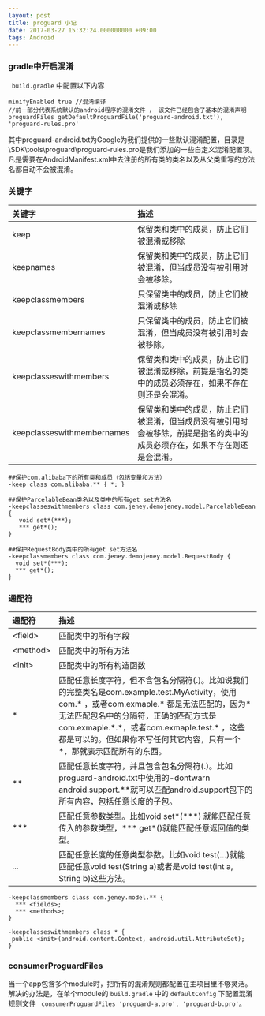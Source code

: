 ```yaml
---
layout: post
title: proguard 小记
date: 2017-03-27 15:32:24.000000000 +09:00
tags: Android
---
```



### gradle中开启混淆 ###

` build.gradle` 中配置以下内容

```  
minifyEnabled true //混淆编译
//前一部分代表系统默认的android程序的混淆文件 ， 该文件已经包含了基本的混淆声明
proguardFiles getDefaultProguardFile('proguard-android.txt'), 'proguard-rules.pro'
```
其中proguard-android.txt为Google为我们提供的一些默认混淆配置，目录是\SDK\tools\proguard\proguard-rules.pro是我们添加的一些自定义混淆配置项。  
凡是需要在AndroidManifest.xml中去注册的所有类的类名以及从父类重写的方法名都自动不会被混淆。

### 关键字 ###

| 关键字 | 描述 | 
| :--- | :--- |
| keep| 保留类和类中的成员，防止它们被混淆或移除 | 
| keepnames | 保留类和类中的成员，防止它们被混淆，但当成员没有被引用时会被移除。 |
| keepclassmembers | 只保留类中的成员，防止它们被混淆或移除 |
| keepclassmembernames | 只保留类中的成员，防止它们被混淆，但当成员没有被引用时会被移除。 |
| keepclasseswithmembers | 保留类和类中的成员，防止它们被混淆或移除，前提是指名的类中的成员必须存在，如果不存在则还是会混淆。 |
| keepclasseswithmembernames| 保留类和类中的成员，防止它们被混淆，但当成员没有被引用时会被移除，前提是指名的类中的成员必须存在，如果不存在则还是会混淆。 |

 ```  
##保护com.alibaba下的所有类和成员（包括变量和方法）
-keep class com.alibaba.** { *; }
	
##保护ParcelableBean类名以及类中的所有get set方法名
-keepclasseswithmembers class com.jeney.demojeney.model.ParcelableBean {
    void set*(***);
    *** get*();
}

##保护RequestBody类中的所有get set方法名
-keepclassmembers class com.jeney.demojeney.model.RequestBody {
   void set*(***);
   *** get*();
}
```  
### 通配符 ###

| 通配符 | 描述 | 
| :--- | :--- |
| \<field\> | 匹配类中的所有字段 |
| \<method\>| 匹配类中的所有方法 |
| \<init\> | 匹配类中的所有构造函数 |
| \* | 匹配任意长度字符，但不含包名分隔符(.)。比如说我们的完整类名是com.example.test.MyActivity，使用  com.\* ，或者com.exmaple.\* 都是无法匹配的，因为\*无法匹配包名中的分隔符，正确的匹配方式是com.exmaple.\*.\*，或者com.exmaple.test.\* ，这些都是可以的。但如果你不写任何其它内容，只有一个\*，那就表示匹配所有的东西。 |
| ** | 匹配任意长度字符，并且包含包名分隔符(.)。比如proguard-android.txt中使用的-dontwarn android.support.\*\*就可以匹配android.support包下的所有内容，包括任意长度的子包。 |
| \*\*\* | 匹配任意参数类型。比如void set\*(\*\*\*) 就能匹配任意传入的参数类型，\*\*\*  get*()就能匹配任意返回值的类型。 |
| ... | 匹配任意长度的任意类型参数。比如void test(…)就能匹配任意void test(String a)或者是void test(int a, String b)这些方法。 |
  
 ```  
-keepclassmembers class com.jeney.model.** {
   *** <fields>;
   *** <methods>;
}

-keepclasseswithmembers class * {
  public <init>(android.content.Context, android.util.AttributeSet);
}
```  
### consumerProguardFiles ###

当一个app包含多个module时，把所有的混淆规则都配置在主项目里不够灵活。  
解决的办法是，在单个module的 `build.gradle` 中的 `defaultConfig` 下配置混淆规则文件 ` consumerProguardFiles 'proguard-a.pro', 'proguard-b.pro'`。
